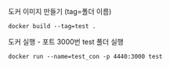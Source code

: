 도커 이미지 만들기 (tag=폴더 이름)
```
docker build --tag=test .
```

도커 실행 - 포트 3000번 test 폴더 실행
```
docker run --name=test_con -p 4440:3000 test
```
